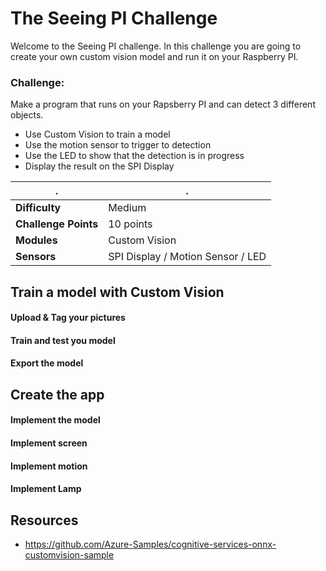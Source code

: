 
# The Seeing PI Challenge #

Welcome to the Seeing PI challenge. In this challenge you are going to create your own custom vision model and run it on your Raspberry PI.

### Challenge:
Make a program that runs on your Rapsberry PI and can detect 3 different objects.
- Use Custom Vision to train a model
- Use the motion sensor to trigger to detection
- Use the LED to show that the detection is in progress
- Display the result on the SPI Display



| . | . |
| ---- | ---- |
| **Difficulty** | Medium |
| **Challenge Points** | 10 points |
| **Modules** | Custom Vision |
| **Sensors**| SPI Display / Motion Sensor / LED |  


## Train a model with Custom Vision



#### Upload & Tag your pictures

#### Train and test you model

#### Export the model





## Create the app

#### Implement the model

#### Implement screen

#### Implement motion

#### Implement Lamp


## Resources


* https://github.com/Azure-Samples/cognitive-services-onnx-customvision-sample

